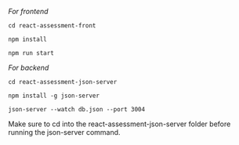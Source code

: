 _For frontend_

```shell
cd react-assessment-front

npm install

npm run start
```

_For backend_

```shell
cd react-assessment-json-server

npm install -g json-server

json-server --watch db.json --port 3004
```

Make sure to cd into the react-assessment-json-server folder before running the json-server command.
